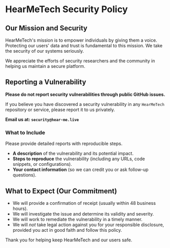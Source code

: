 # HearMeTech Security Policy

## Our Mission and Security

HearMeTech's mission is to empower individuals by giving them a voice. Protecting our users' data and trust is fundamental to this mission. We take the security of our systems seriously.

We appreciate the efforts of security researchers and the community in helping us maintain a secure platform.

## Reporting a Vulnerability

**Please do not report security vulnerabilities through public GitHub issues.**

If you believe you have discovered a security vulnerability in any `HearMeTech` repository or service, please report it to us privately.

**Email us at: `security@hear-me.live`**

### What to Include

Please provide detailed reports with reproducible steps.
* **A description** of the vulnerability and its potential impact.
* **Steps to reproduce** the vulnerability (including any URLs, code snippets, or configurations).
* **Your contact information** (so we can credit you or ask follow-up questions).

## What to Expect (Our Commitment)

* We will provide a confirmation of receipt (usually within 48 business hours).
* We will investigate the issue and determine its validity and severity.
* We will work to remediate the vulnerability in a timely manner.
* We will *not* take legal action against you for your responsible disclosure, provided you act in good faith and follow this policy.

Thank you for helping keep HearMeTech and our users safe.
